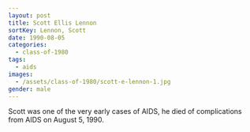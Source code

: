 ```yaml
---
layout: post
title: Scott Ellis Lennon
sortKey: Lennon, Scott
date: 1990-08-05
categories:
  - class-of-1980
tags:
  - aids
images:
  - /assets/class-of-1980/scott-e-lennon-1.jpg
gender: male
---
```


Scott was one of the very early cases of AIDS, he died of complications from AIDS on August 5, 1990.
